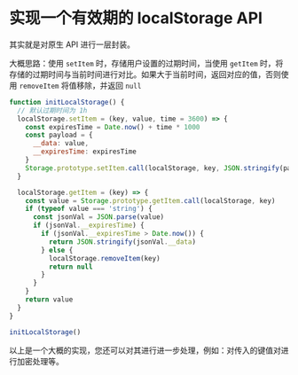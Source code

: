 # 实现一个有效期的 localStorage API

其实就是对原生 API 进行一层封装。

大概思路：使用 `setItem` 时，存储用户设置的过期时间，当使用 `getItem` 时，将存储的过期时间与当前时间进行对比。如果大于当前时间，返回对应的值，否则使用 `removeItem` 将值移除，并返回 `null`

```js
function initLocalStorage() {
  // 默认过期时间为 1h
  localStorage.setItem = (key, value, time = 3600) => {
    const expiresTime = Date.now() + time * 1000
    const payload = {
      __data: value,
      __expiresTime: expiresTime
    }
    Storage.prototype.setItem.call(localStorage, key, JSON.stringify(payload))
  }

  localStorage.getItem = (key) => {
    const value = Storage.prototype.getItem.call(localStorage, key)
    if (typeof value === 'string') {
      const jsonVal = JSON.parse(value)
      if (jsonVal.__expiresTime) {
        if (jsonVal.__expiresTime > Date.now()) {
          return JSON.stringify(jsonVal.__data)
        } else {
          localStorage.removeItem(key)
          return null
        }
      }
    }
    return value
  }
}

initLocalStorage()
```

以上是一个大概的实现，您还可以对其进行进一步处理，例如：对传入的键值对进行加密处理等。
